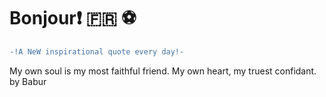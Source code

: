 # Bonjour:exclamation: :fr: :soccer:
``` diff \
-!A NeW inspirational quote every day!- 
```
My own soul is my most faithful friend. My own heart, my truest confidant. \
by Babur